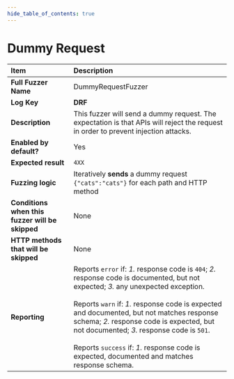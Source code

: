 ```yaml
--- 
hide_table_of_contents: true
---
```


# Dummy Request

| Item                                            | Description                                                                                                                                                                                                                                                                                                                                                                                                                                 |
|:------------------------------------------------|:--------------------------------------------------------------------------------------------------------------------------------------------------------------------------------------------------------------------------------------------------------------------------------------------------------------------------------------------------------------------------------------------------------------------------------------------|
| **Full Fuzzer Name**                            | DummyRequestFuzzer                                                                                                                                                                                                                                                                                                                                                                                                                          |
| **Log Key**                                     | **DRF**                                                                                                                                                                                                                                                                                                                                                                                                                                     |
| **Description**                                 | This fuzzer will send a dummy request. The expectation is that APIs will reject the request in order to prevent injection attacks.                                                                                                                                                                                                                                                                                                          |
| **Enabled by default?**                         | Yes                                                                                                                                                                                                                                                                                                                                                                                                                                         |
| **Expected result**                             | `4XX`                                                                                                                                                                                                                                                                                                                                                                                                                                       |
| **Fuzzing logic**                               | Iteratively **sends** a dummy request `{"cats":"cats"}` for each path and HTTP method                                                                                                                                                                                                                                                                                                                                                       |
| **Conditions when this fuzzer will be skipped** | None                                                                                                                                                                                                                                                                                                                                                                                                                                        |
| **HTTP methods that will be skipped**           | None                                                                                                                                                                                                                                                                                                                                                                                                                                        |
| **Reporting**                                   | Reports `error` if: *1.* response code is `404`; *2.* response code is documented, but not expected; *3.* any unexpected exception. <br/><br/> Reports `warn` if: *1.* response code is expected and documented, but not matches response schema; *2.* response code is expected, but not documented; *3.* response code is `501`. <br/><br/> Reports `success` if: *1.* response code is expected, documented and matches response schema. | 
